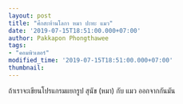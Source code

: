 ```yaml
---
layout: post
title: "ศึกสะท้านโลกา หมา ปะทะ แมว"
date: '2019-07-15T18:51:00.000+07:00'
author: Pakkapon Phongthawee
tags:
- "คอมพิวเตอร์"
modified_time: '2019-07-15T18:51:00.000+07:00'
thumbnail:
---
```

ถ้าเราจะเขียนโปรแกรมแยกรูป สุนัข (หมา) กับ แมว ออกจากกันมัน